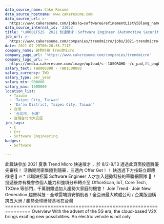 ```yaml
---
data_source_name: Cake Resume
data_source_hostname: www.cakeresume.com
data_source_url: >-
  https://www.cakeresume.com/jobs?q=software&refinementList%5Blang_name%5D%5B0%5D=English&refinementList%5Bsalary_type%5D=per_year&range%5Bsalary_range%5D%5Bmin%5D=1000000&page=2
data_source_internal_id: '31053'
title: "\U0001F525  2021 快速徵才｜Software Engineer (Automotive Security)"
job_url: >-
  https://www.cakeresume.com/companies/trendmicro/jobs/2021-trendmicro-software-engineer
date: 2021-07-29T06:20:35.711Z
company_name: 趨勢科技 TrendMicro
company_page_url: 'https://www.cakeresume.com/companies/trendmicro'
company_logo_url: >-
  https://media.cakeresume.com/image/upload/s--1GSQRGHD--/c_pad,fl_png8,h_200,w_200/v1536046772/i1wwlco86slotrkxcujd.png
salary_text: TWD900000 - TWD1500000
salary_currency: TWD
salary_type: per_year
salary_min: 900000
salary_max: 1500000
location_list:
  - Taiwan
  - 'Taipei City, Taiwan'
  - 'Da’an District, Taipei City, Taiwan'
  - 台灣
  - '台北市, 台灣'
  - 台灣台北市大安區
job_tags:
  - C
  - C++
  - Software Engineering
badges:
  - Software

---
```


此職缺參加 2021 夏季 Trend Micro 快速徵才 ，於 8/2-8/13 透過此頁面投遞將優先審核！ 活動期間密集隨到隨審，三週內 Offer Get！！ 快透過下方按鈕立即應徵吧 🚗 🔥 * 此職缺招募 Software Engineer 人才加入趨勢科技的車聯網團隊 🚗 ！投遞後亦有機會依個人能力和強項分布轉介至 OfficeScan, IoT, Core Tech, TXOne 等部門，千萬別錯過加入趨勢大家庭的機會！ Join Trend ‧ Join New Generation 趨勢科技 - 全球雲端資安領航者 / 全亞洲最大軟體公司 / 企業版圖橫跨五大洲 / 趨勢全球研發基地在台灣 =============================================================== Overview With the advent of the 5G era, the cloud-based V2X brings exciting new possibilities. An electric vehicle is not only 